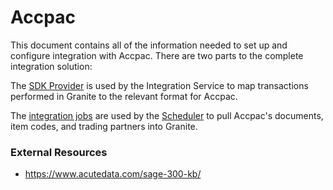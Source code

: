# Accpac

This document contains all of the information needed to set up and configure integration with Accpac.
There are two parts to the complete integration solution:

The [SDK Provider](sdk-provider.md) is used by the Integration Service to map transactions performed in Granite to the relevant format for Accpac.

The [integration jobs](integration-jobs.md) are used by the [Scheduler](../../scheduler/manual.md) to pull Accpac's documents, item codes, and trading partners into Granite.

### External Resources
- https://www.acutedata.com/sage-300-kb/
